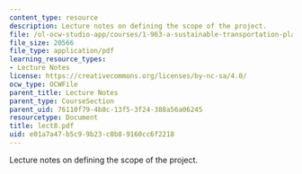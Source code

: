 ```yaml
---
content_type: resource
description: Lecture notes on defining the scope of the project.
file: /ol-ocw-studio-app/courses/1-963-a-sustainable-transportation-plan-for-mit-spring-2007/e01a7a47b5c99b23c0b89160cc6f2218_lect8.pdf
file_size: 20566
file_type: application/pdf
learning_resource_types:
- Lecture Notes
license: https://creativecommons.org/licenses/by-nc-sa/4.0/
ocw_type: OCWFile
parent_title: Lecture Notes
parent_type: CourseSection
parent_uid: 76110f79-4b8c-13f5-3f24-388a56a06245
resourcetype: Document
title: lect8.pdf
uid: e01a7a47-b5c9-9b23-c0b8-9160cc6f2218
---
```

Lecture notes on defining the scope of the project.